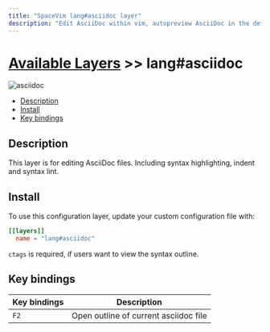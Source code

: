 ```yaml
---
title: "SpaceVim lang#asciidoc layer"
description: "Edit AsciiDoc within vim, autopreview AsciiDoc in the default browser, with this layer you can also format AsciiDoc files."
---
```


# [Available Layers](../../) >> lang#asciidoc

![asciidoc](https://img.spacevim.org/92319337-7554ec00-f049-11ea-90fb-ad663dceea12.png)

<!-- vim-markdown-toc GFM -->

- [Description](#description)
- [Install](#install)
- [Key bindings](#key-bindings)

<!-- vim-markdown-toc -->

## Description

This layer is for editing AsciiDoc files. Including syntax highlighting, indent and syntax lint.

## Install

To use this configuration layer, update your custom configuration file with:

```toml
[[layers]]
  name = "lang#asciidoc"
```

`ctags` is required, if users want to view the syntax outline.

## Key bindings

| Key bindings | Description                           |
| ------------ | ------------------------------------- |
| `F2`         | Open outline of current asciidoc file |

